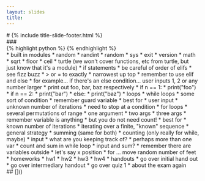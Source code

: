 ```yaml
---
layout: slides
title: 
---
```

<section markdown="block" class="title-slide">
#  
{% include title-slide-footer.html %}
</section>

<section markdown="block">
###  
<aside></aside>
<div class="incremental" markdown="block">
{% highlight python %}
{% endhighlight %}
</div>
</section>

<section markdown="block">
	* built in modules
		* random
			* randint
			* random
		* sys
			* exit
			* version
		* math
			* sqrt
			* floor
			* ceil
		* turtle (we won't cover functions, etc from turtle, but just know that it's a module)
	* if statements
		* be careful of order of elifs
			* see fizz buzz
			* > or = to exactly
			* narrowest up top
		* remember to use elif and else
			* for example... if there's an else condition... user inputs 1, 2 or any number larger
			* print out foo, bar, baz respectively
			* if n == 1:
			*   print("foo")	
			* if n == 2:
			*   print("bar")	
   	    	* else:
			*   print("baz")
	* loops
		* while loops
			* some sort of condition
			* remember guard variable
			* best for
				* user input
				* unknown number of iterations
				* need to stop at a condition
		* for loops
			* several permutations of range
				* one argument
				* two args
				* three args
			* remember variable is anything
			* but you do not need count!
			* best for
				* known number of iterations
				* iterating over a finite, "known" sequence
		* general strategy
			* summing (same for both)
			* counting (only really for while, maybe)
			* input
			* what are you keeping track of?
				* perhaps more than one var
					* count and sum in while loop
					* input and sum?
				* remember there are variables outside
					* let's say x position
					* for ... move random number of feet
* homeworks
	* hw1
	* hw2
	* hw3
	* hw4
* handouts
	* go over initial hand out
	* go over intermediary handout
	* go over quiz 1
* about the exam again
</section>

<section markdown="block">
##  []()
</section>
